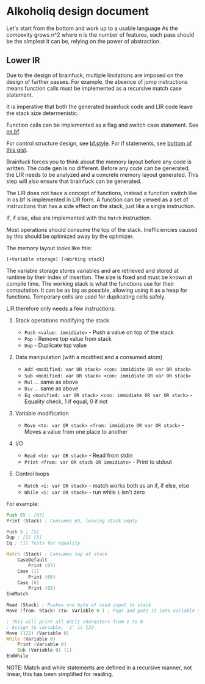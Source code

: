# Alkoholiq design document

Let's start from the bottom and work up to a usable language
As the compexity grows n^2 where n is the number of features, each pass should be the simplest it can be, relying on the power of abstraction.

## Lower IR

Due to the design of brainfuck, multiple limitations are imposed on the design of further passes.
For example, the absence of jump instructions means function calls must be implemented as a recursive match case statement.

It is imperative that both the generated brainfuck code and LIR code leave the stack size determenistic.

Function calls can be implemented as a flag and switch case statement.
See [os.bf](https://github.com/bf-enterprise-solutions/os.bf/blob/master/os.bf).

For control structure design, see [bf.style](https://github.com/bf-enterprise-solutions/bf.style).
For if statements, see [bottom of this gist](https://gist.github.com/roachhd/dce54bec8ba55fb17d3a).

Brainfuck forces you to think about the memory layout before any code is written. The code gen is no different.
Before any code can be generated, the LIR needs to be analyzed and a concrete memory layout generated.
This step will also ensure that brainfuck can be generated.

The LIR does not have a concept of functions, instead a function switch like in os.bf is implemented in LIR form.
A function can be viewed as a set of instructions that has a side effect on the stack, just like a single instruction.

If, if else, else are implemented with the `Match` instruction.

Most operations should consume the top of the stack.
Inefficiencies caused by this should be optimized away by the optimizer.

The memory layout looks like this:

```
[+Variable storage] [+Working stack]
```

The variable storage stores variables and are retrieved and stored at runtime by their index of insertion. The size is fixed and must be known at compile time.
The working stack is what the functions use for their computation. It can be as big as possible, allowing using it as a heap for functions.
Temporary cells are used for duplicating cells safely.

LIR therefore only needs a few instructions:
1) Stack operations modifying the stack
    - `Push <value: immidiate>` - Push a value on top of the stack
    - `Pop` - Remove top value from stack
    - `Dup` - Duplicate top value

2) Data manipulation (with a modified and a consumed atom)
    - `Add <modified: var OR stack> <con: immidiate OR var OR stack>`
    - `Sub <modified: var OR stack> <con: immidiate OR var OR stack>`
    - `Mul` ... same as above
    - `Div` ... same as above
    - `Eq <modified: var OR stack> <con: immidiate OR var OR stack>` - Equality check, 1 if equal, 0 if not

3) Variable modification
    - `Move <to: var OR stack> <from: immidiate OR var OR stack>` - Moves a value from one place to another

4) I/O
    - `Read <to: var OR stack>` - Read from stdin
    - `Print <from: var OR stack OR immidiate>` - Print to stdout

5) Control loops
    - `Match <i: var OR stack>` - match works both as an if, if else, else
    - `While <i: var OR stack>` - run while `i` isn't zero


For example:
```asm
Push 65 ; [65]
Print (Stack) ; Consumes 65, leaving stack empty

Push 5 ; [5]
Dup ; [5] [5]
Eq ; [1] Tests for equality

Match (Stack) ; Consumes top of stack
    CaseDefault
        Print (67)
    Case (1)
        Print (66)
    Case (0)
        Print (65)
EndMatch

Read (Stack) ; Pushes one byte of used input to stack
Move (from: Stack) (to: Variable 0 ) ; Pops and puts it into variable storage

; This will print all ASCII characters from z to 0
; Assign to variable, 'z' is 122
Move (122) (Variable 0)
While (Variable 0)
    Print (Variable 0)
    Sub (Variable 0) (1)
EndWhile

```
NOTE: Match and while statements are defined in a recursive manner, not linear, this has been simplified for reading.
